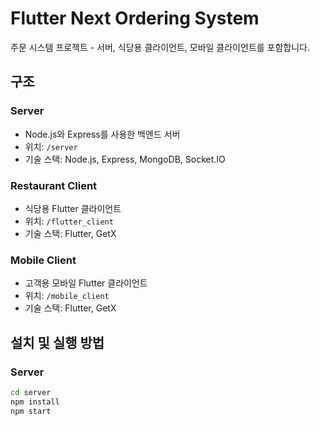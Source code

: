# Flutter Next Ordering System

주문 시스템 프로젝트 - 서버, 식당용 클라이언트, 모바일 클라이언트를 포함합니다.

## 구조

### Server
- Node.js와 Express를 사용한 백엔드 서버
- 위치: `/server`
- 기술 스택: Node.js, Express, MongoDB, Socket.IO

### Restaurant Client
- 식당용 Flutter 클라이언트
- 위치: `/flutter_client`
- 기술 스택: Flutter, GetX

### Mobile Client
- 고객용 모바일 Flutter 클라이언트
- 위치: `/mobile_client`
- 기술 스택: Flutter, GetX

## 설치 및 실행 방법

### Server
```bash
cd server
npm install
npm start